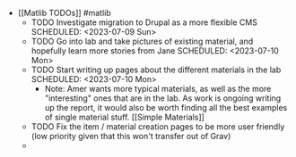 - [[Matlib TODOs]] #matlib
	- TODO Investigate migration to Drupal as a more flexible CMS
	  SCHEDULED: <2023-07-09 Sun>
	- TODO Go into lab and take pictures of existing material, and hopefully learn more stories from Jane
	  SCHEDULED: <2023-07-10 Mon>
	- TODO Start writing up pages about the different materials in the lab
	  SCHEDULED: <2023-07-10 Mon>
		- Note: Amer wants more typical materials, as well as the more "interesting" ones that are in the lab. As work is ongoing writing up the report, it would also be worth finding all the best examples of single material stuff. [[Simple Materials]]
	- TODO Fix the item / material creation pages to be more user friendly (low priority given that this won't transfer out of Grav)
	-